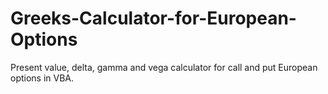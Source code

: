 # Greeks-Calculator-for-European-Options
Present value, delta, gamma and vega calculator for call and put European options in VBA. 
